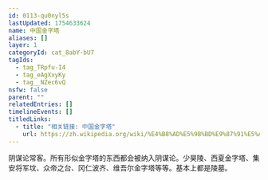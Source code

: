 ```yaml
---
id: 0113-qu0nyl5s
lastUpdated: 1754633624
name: 中国金字塔
aliases: []
layer: 1
categoryId: cat_8abY-bU7
tagIds:
  - tag_TRpfu-I4
  - tag_eAgXxyKy
  - tag__NZec6vQ
nsfw: false
parent: ""
relatedEntries: []
timelineEvents: []
titledLinks:
  - title: "相关链接: 中国金字塔"
    url: https://zh.wikipedia.org/wiki/%E4%B8%AD%E5%9B%BD%E9%87%91%E5%AD%97%E5%A1%94
---
```


阴谋论常客。所有形似金字塔的东西都会被纳入阴谋论。少昊陵、西夏金字塔、集安将军坟、众帝之台、冈仁波齐、维吾尔金字塔等等。基本上都是陵墓。